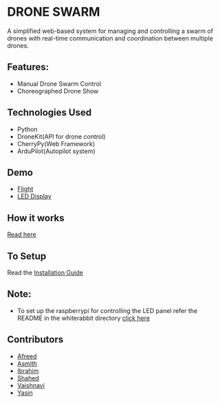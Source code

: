 
# DRONE SWARM

A simplified web-based system for managing and controlling a swarm of drones with real-time communication and coordination between multiple drones.


## Features:
- Manual Drone Swarm Control
- Choreographed Drone Show

## Technologies Used

- Python
- DroneKit(API for drone control)
- CherryPy(Web Framework)
- ArduPilot(Autopilot system)

## Demo 
- [Flight](https://drive.google.com/file/d/1gSky0t6sBkvvgiT1jKzckxEXcaSKLSse/view?usp=sharing)
- [LED Display](https://drive.google.com/file/d/1gTpigMCGlo1wBcDVrkywhlGvC1dpDJGR/view?usp=sharing)

## How it works

[Read here](https://linktodocumentation)

## To Setup

Read the [Installation Guide](https://github.com/muzammil-ibrahim/Drone-Swarm/wiki/Installation-Guide)



## Note:
- To set up the raspberrypi for controlling the LED panel refer the README in the whiterabbit directory [click here](https://github.com/muzammil-ibrahim/Drone-Swarm/blob/main/whiterabbit/README.md)


## Contributors
- [Afreed](https://github.com/mohd-afreed)
- [Asmith](https://github.com/asmith0713)
- [Ibrahim](https://github.com/muzammil-ibrahim)
- [Shahed](https://github.com/MOHAMMEDSHAHED786)
- [Vaishnavi](https://github.com/vaishnavijade)
- [Yasin](https://github.com/Zainprime)
